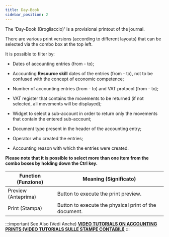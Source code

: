 ```yaml
---
title: Day-Book
sidebar_position: 2
---
```


The 'Day-Book (Brogliaccio)' is a provisional printout of the journal. 

There are various print versions (according to different layouts) that can be selected via the combo box at the top left.

It is possible to filter by:

- Dates of accounting entries (from - to);

- Accounting **Resource skill** dates of the entries (from - to), not to be confused with the concept of economic competence;

- Number of accounting entries (from - to) and VAT protocol (from - to);

- VAT register that contains the movements to be returned (if not selected, all movements will be displayed);

- Widget to select a sub-account in order to return only the movements that contain the entered sub-account;



- Document type present in the header of the accounting entry;

- Operator who created the entries;

- Accounting reason with which the entries were created. 

**Please note that it is possible to select more than one item from the combo boxes by holding down the Ctrl key.**





| Function (Funzione) | Meaning (Significato) |
| --- | --- |
| Preview (Anteprima) | Button to execute the print preview. |
| Print (Stampa) | Button to execute the physical print of the document. |


:::important See Also (Vedi Anche)
[**VIDEO TUTORIALS ON ACCOUNTING PRINTS (VIDEO TUTORIALS SULLE STAMPE CONTABILI)**](/docs/video/finance/intro.md)
:::